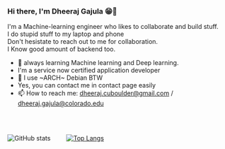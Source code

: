 ### Hi there, I'm Dheeraj Gajula 😁👋

I'm a Machine-learning engineer who likes to collaborate and build stuff. <br>
I do stupid stuff to my laptop and phone <br>
Don't hesistate to reach out to me for collaboration. <br>
I Know good amount of backend too. <br>


- 🤖 always learning Machine learning and Deep learning.
- I'm a service now certified application developer 
- 🐧 I use ~ARCH~ Debian BTW
- Yes, you can contact me in contact page easily
- 📫 How to reach me: dheeraj.cuboulder@gmail.com / dheeraj.gajula@colorado.edu

<br>
<br>


![GitHub stats](https://github-readme-stats.vercel.app/api/?username=dheerajgajula02&show_icons=true&theme=merko&count_private=true&include_all_commits=true) &emsp;&emsp; 
[![Top Langs](https://github-readme-stats.vercel.app/api/top-langs/?username=dheerajgajula02&layout=compact&theme=merko)](https://github.com/anuraghazra/github-readme-stats)


